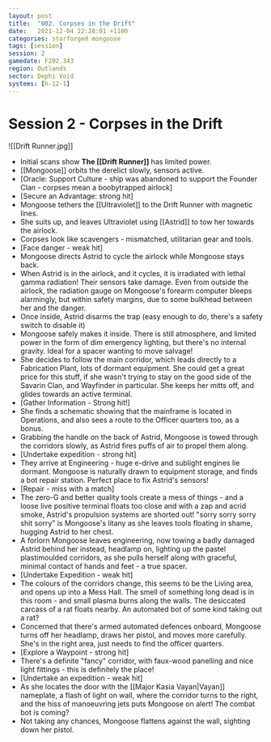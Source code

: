 ```yaml
---
layout: post
title:  "002. Corpses in the Drift"
date:   2021-12-04 22:28:01 +1100
categories: starforged mongoose
tags: [session]
session: 2
gamedate: F202.343
region: Outlands
sector: Dephi Void
systems: [h-12-1]
---
```


# Session 2 - Corpses in the Drift

![[Drift Runner.jpg]]

-   Initial scans show **The [[Drift Runner]]** has limited power.
-   [[Mongoose]] orbits the derelict slowly, sensors active.
-   [Oracle: Support Culture - ship was abandoned to support the Founder Clan - corpses mean a boobytrapped airlock]
-   [Secure an Advantage: strong hit]
-   Mongoose tethers the [[Ultraviolet]] to the Drift Runner with magnetic lines.
-   She suits up, and leaves Ultraviolet using [[Astrid]] to tow her towards the airlock.
-   Corpses look like scavengers - mismatched, utilitarian gear and tools.
-   [Face danger - weak hit]
-   Mongoose directs Astrid to cycle the airlock while Mongoose stays back.
-   When Astrid is in the airlock, and it cycles, it is irradiated with lethal gamma radiation! Their sensors take damage. Even from outside the airlock, the radiation gauge on Mongoose's forearm computer bleeps alarmingly, but within safety margins, due to some bulkhead between her and the danger.
-   Once inside, Astrid disarms the trap (easy enough to do, there's a safety switch to disable it)
-   Mongoose safely makes it inside. There is still atmosphere, and limited power in the form of dim emergency lighting, but there's no internal gravity. Ideal for a spacer wanting to move salvage!
-   She decides to follow the main corridor, which leads directly to a Fabrication Plant, lots of dormant equipment. She could get a great price for this stuff, if she wasn't trying to stay on the good side of the Savarin Clan, and Wayfinder in particular. She keeps her mitts off, and glides towards an active terminal.
-   [Gather Information - Strong hit!]
-   She finds a schematic showing that the mainframe is located in Operations, and also sees a route to the Officer quarters too, as a bonus.
-   Grabbing the handle on the back of Astrid, Mongoose is towed through the corridors slowly, as Astrid fires puffs of air to propel them along.
-   [Undertake expedition - strong hit]
-   They arrive at Engineering - huge e-drive and sublight engines lie dormant. Mongoose is naturally drawn to equipment storage, and finds a bot repair station. Perfect place to fix Astrid's sensors!
-   [Repair - miss with a match]
-   The zero-G and better quality tools create a mess of things - and a loose live positive terminal floats too close and with a zap and acrid smoke, Astrid's propulsion systems are shorted out! "sorry sorry sorry shit sorry" is Mongoose's litany as she leaves tools floating in shame, hugging Astrid to her chest.
-   A forlorn Mongoose leaves engineering, now towing a badly damaged Astrid behind her instead, headlamp on, lighting up the pastel plastimoulded corridors, as she pulls herself along with graceful, minimal contact of hands and feet - a true spacer.
-   [Undertake Expedition - weak hit]
-   The colours of the corridors change, this seems to be the Living area, and opens up into a Mess Hall. The smell of something long dead is in this room - and small plasma burns along the walls. The desiccated carcass of a rat floats nearby. An automated bot of some kind taking out a rat?
-   Concerned that there's armed automated defences onboard, Mongoose turns off her headlamp, draws her pistol, and moves more carefully. She's in the right area, just needs to find the officer quarters.
-   [Explore a Waypoint - strong hit]
-   There's a definite "fancy" corridor, with faux-wood panelling and nice light fittings - this is definitely the place!
-   [Undertake an expedition - weak hit]
-   As she locates the door with the [[Major Kasia Vayan|Vayan]] nameplate, a flash of light on wall, where the corridor turns to the right, and the hiss of manoeuvring jets puts Mongoose on alert! The combat bot is coming?
-   Not taking any chances, Mongoose flattens against the wall, sighting down her pistol.